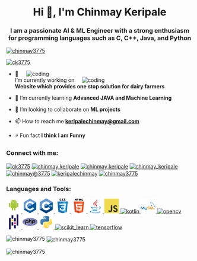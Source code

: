 <h1 align="center">Hi 👋, I'm Chinmay Keripale</h1>
<h3 align="center">I am a passionate AI & ML Engineer with a strong enthusiasm for programming languages such as C, C++, Java, and Python</h3>

<p align="left"> <a href="https://github.com/ryo-ma/github-profile-trophy"><img src="https://github-profile-trophy.vercel.app/?username=chinmay3775" alt="chinmay3775" /></a> </p>

<p align="left"> <a href="https://twitter.com/ck3775" target="blank"><img src="https://img.shields.io/twitter/follow/ck3775?logo=twitter&style=for-the-badge" alt="ck3775" /></a> </p>
<img align= "right" alt="coding" width="450" src="https://cdn.dribbble.com/users/1292677/screenshots/6139167/avento.gif">
<img align= "right" alt="coding" width="300" src="https://media.giphy.com/media/K5kfQExKk731K/giphy.gif">

- 🔭 I’m currently working on **Website which provides one stop solution for dairy farmers**

- 🌱 I’m currently learning **Advanced JAVA and Machine Learning**

- 👯 I’m looking to collaborate on **ML projects**

- 📫 How to reach me **keripalechinmay@gmail.com**

- ⚡ Fun fact **I think I am Funny**

<h3 align="left">Connect with me:</h3>
<p align="left">
<a href="https://twitter.com/ck3775" target="blank"><img align="center" src="https://raw.githubusercontent.com/rahuldkjain/github-profile-readme-generator/master/src/images/icons/Social/twitter.svg" alt="ck3775" height="30" width="40" /></a>
<a href="https://linkedin.com/in/chinmay keripale" target="blank"><img align="center" src="https://raw.githubusercontent.com/rahuldkjain/github-profile-readme-generator/master/src/images/icons/Social/linked-in-alt.svg" alt="chinmay keripale" height="30" width="40" /></a>
<a href="https://fb.com/chinmay keripale" target="blank"><img align="center" src="https://raw.githubusercontent.com/rahuldkjain/github-profile-readme-generator/master/src/images/icons/Social/facebook.svg" alt="chinmay keripale" height="30" width="40" /></a>
<a href="https://instagram.com/chinmay_keripale" target="blank"><img align="center" src="https://raw.githubusercontent.com/rahuldkjain/github-profile-readme-generator/master/src/images/icons/Social/instagram.svg" alt="chinmay_keripale" height="30" width="40" /></a>
<a href="https://www.codechef.com/users/chinmay@3775" target="blank"><img align="center" src="https://cdn.jsdelivr.net/npm/simple-icons@3.1.0/icons/codechef.svg" alt="chinmay@3775" height="30" width="40" /></a>
<a href="https://www.hackerrank.com/keripalechinmay" target="blank"><img align="center" src="https://raw.githubusercontent.com/rahuldkjain/github-profile-readme-generator/master/src/images/icons/Social/hackerrank.svg" alt="keripalechinmay" height="30" width="40" /></a>
<a href="https://www.leetcode.com/chinmay3775" target="blank"><img align="center" src="https://raw.githubusercontent.com/rahuldkjain/github-profile-readme-generator/master/src/images/icons/Social/leet-code.svg" alt="chinmay3775" height="30" width="40" /></a>
</p>

<h3 align="left">Languages and Tools:</h3>
<p align="left"> <a href="https://developer.android.com" target="_blank" rel="noreferrer"> <img src="https://raw.githubusercontent.com/devicons/devicon/master/icons/android/android-original-wordmark.svg" alt="android" width="40" height="40"/> </a> <a href="https://www.cprogramming.com/" target="_blank" rel="noreferrer"> <img src="https://raw.githubusercontent.com/devicons/devicon/master/icons/c/c-original.svg" alt="c" width="40" height="40"/> </a> <a href="https://www.w3schools.com/cpp/" target="_blank" rel="noreferrer"> <img src="https://raw.githubusercontent.com/devicons/devicon/master/icons/cplusplus/cplusplus-original.svg" alt="cplusplus" width="40" height="40"/> </a> <a href="https://www.w3schools.com/css/" target="_blank" rel="noreferrer"> <img src="https://raw.githubusercontent.com/devicons/devicon/master/icons/css3/css3-original-wordmark.svg" alt="css3" width="40" height="40"/> </a> <a href="https://www.w3.org/html/" target="_blank" rel="noreferrer"> <img src="https://raw.githubusercontent.com/devicons/devicon/master/icons/html5/html5-original-wordmark.svg" alt="html5" width="40" height="40"/> </a> <a href="https://www.java.com" target="_blank" rel="noreferrer"> <img src="https://raw.githubusercontent.com/devicons/devicon/master/icons/java/java-original.svg" alt="java" width="40" height="40"/> </a> <a href="https://developer.mozilla.org/en-US/docs/Web/JavaScript" target="_blank" rel="noreferrer"> <img src="https://raw.githubusercontent.com/devicons/devicon/master/icons/javascript/javascript-original.svg" alt="javascript" width="40" height="40"/> </a> <a href="https://kotlinlang.org" target="_blank" rel="noreferrer"> <img src="https://www.vectorlogo.zone/logos/kotlinlang/kotlinlang-icon.svg" alt="kotlin" width="40" height="40"/> </a> <a href="https://www.mysql.com/" target="_blank" rel="noreferrer"> <img src="https://raw.githubusercontent.com/devicons/devicon/master/icons/mysql/mysql-original-wordmark.svg" alt="mysql" width="40" height="40"/> </a> <a href="https://opencv.org/" target="_blank" rel="noreferrer"> <img src="https://www.vectorlogo.zone/logos/opencv/opencv-icon.svg" alt="opencv" width="40" height="40"/> </a> <a href="https://pandas.pydata.org/" target="_blank" rel="noreferrer"> <img src="https://raw.githubusercontent.com/devicons/devicon/2ae2a900d2f041da66e950e4d48052658d850630/icons/pandas/pandas-original.svg" alt="pandas" width="40" height="40"/> </a> <a href="https://www.php.net" target="_blank" rel="noreferrer"> <img src="https://raw.githubusercontent.com/devicons/devicon/master/icons/php/php-original.svg" alt="php" width="40" height="40"/> </a> <a href="https://www.python.org" target="_blank" rel="noreferrer"> <img src="https://raw.githubusercontent.com/devicons/devicon/master/icons/python/python-original.svg" alt="python" width="40" height="40"/> </a> <a href="https://scikit-learn.org/" target="_blank" rel="noreferrer"> <img src="https://upload.wikimedia.org/wikipedia/commons/0/05/Scikit_learn_logo_small.svg" alt="scikit_learn" width="40" height="40"/> </a> <a href="https://www.tensorflow.org" target="_blank" rel="noreferrer"> <img src="https://www.vectorlogo.zone/logos/tensorflow/tensorflow-icon.svg" alt="tensorflow" width="40" height="40"/> </a> </p>

<p><img align="left" src="https://github-readme-stats.vercel.app/api/top-langs?username=chinmay3775&show_icons=true&locale=en&layout=compact" alt="chinmay3775" /></p>

<p>&nbsp;<img align="center" src="https://github-readme-stats.vercel.app/api?username=chinmay3775&show_icons=true&locale=en" alt="chinmay3775" /></p>

<p><img align="center" src="https://github-readme-streak-stats.herokuapp.com/?user=chinmay3775&" alt="chinmay3775" /></p>
